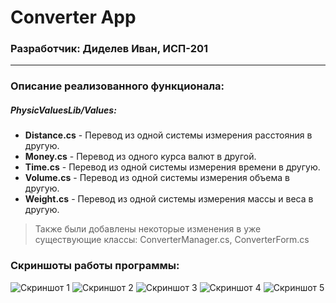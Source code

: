 # Converter App
### Разработчик: Диделев Иван, ИСП-201
---
### Описание реализованного функционала:
##### PhysicValuesLib/Values:
- **Distance.cs** - Перевод из одной системы измерения расстояния в другую.
- **Money.cs** - Перевод из одного курса валют в другой.
- **Time.cs** - Перевод из одной системы измерения времени в другую.
- **Volume.cs** - Перевод из одной системы измерения объема в другую.
- **Weight.cs** - Перевод из одной системы измерения массы и веса в другую.
> Также были добавлены некоторые изменения в уже существующие классы: ConverterManager.cs, ConverterForm.cs
### Скриншоты работы программы:
![Скриншот 1](https://sun9-21.userapi.com/impg/29n5m__YI4cNsznVw065UgLVLwA95eTSH0zyaw/Y1voaKbOeHk.jpg?size=1002x235&quality=96&sign=438d128f1c82c22c87a532ef259e6f80&type=album)
![Скриншот 2](https://sun9-15.userapi.com/impg/ZEeJihL5ieEmz_p50p6Sp8O8iiFSaXxioNV0Fw/ZTo_LsVCdHk.jpg?size=998x235&quality=96&sign=9a3d1cdfcc3d3d80cff01c08d0315a45&type=album)
![Скриншот 3](https://sun9-35.userapi.com/impg/mNuh2Z-73ASNSyf3GYtifTmrEa55K6gmb_bX2g/1KLGilcMLTY.jpg?size=1001x235&quality=96&sign=ee3b9f8738f73337015aa1423e035994&type=album)
![Скриншот 4](https://sun9-40.userapi.com/impg/gSbPD3rYCMgLMp8b5vSV1C1RVcXFzAZL6VjVlg/Kd_PQI2QyCs.jpg?size=1001x232&quality=96&sign=fe3304f69bdc6143d2084d5b284c58d2&type=album)
![Скриншот 5](https://sun9-78.userapi.com/impg/GNjH-vptDwrNrlJ7-mVFzHg5HVFm57qdroc6NQ/tjE-yQX12c8.jpg?size=1001x236&quality=96&sign=fa58b109313037902f992f2d5262927f&type=album)
